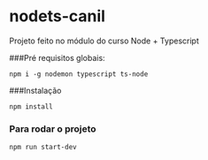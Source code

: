 # nodets-canil

Projeto feito no módulo do curso Node + Typescript

###Pré requisitos globais:

`npm i -g nodemon typescript ts-node`

###Instalação

`npm install`

### Para rodar o projeto 

`npm run start-dev`
